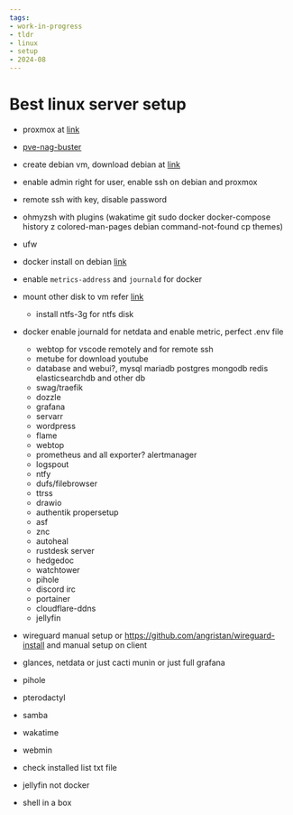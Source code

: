 ```yaml
---
tags:
- work-in-progress
- tldr
- linux
- setup
- 2024-08
---
```


# Best linux server setup

- proxmox at [link](https://www.proxmox.com/en/proxmox-virtual-environment/)
- [pve-nag-buster](https://github.com/foundObjects/pve-nag-buster/)
- create debian vm, download debian at [link](https://www.debian.org/distrib/)
- enable admin right for user, enable ssh on debian and proxmox
- remote ssh with key, disable password
- ohmyzsh with plugins (wakatime git sudo docker docker-compose history z colored-man-pages debian command-not-found cp themes)
- ufw
- docker install on debian [link](https://docs.docker.com/engine/install/debian/)
- enable `metrics-address` and `journald` for docker
- mount other disk to vm refer [link](https://pve.proxmox.com/wiki/Passthrough_Physical_Disk_to_Virtual_Machine_(VM))
  - install ntfs-3g for ntfs disk
  

  
- docker enable journald for netdata and enable metric, perfect .env file
  - webtop for vscode remotely and for remote ssh
  - metube for download youtube
  - database and webui?, mysql mariadb postgres mongodb redis elasticsearchdb and other db
  - swag/traefik
  - dozzle
  - grafana
  - servarr
  - wordpress
  - flame
  - webtop
  - prometheus and all exporter? alertmanager
  - logspout
  - ntfy
  - dufs/filebrowser
  - ttrss
  - drawio
  - authentik propersetup
  - asf
  - znc
  - autoheal
  - rustdesk server
  - hedgedoc
  - watchtower
  - pihole
  - discord irc
  - portainer
  - cloudflare-ddns
  - jellyfin
- wireguard manual setup or https://github.com/angristan/wireguard-install and manual setup on client
- glances, netdata or just cacti munin or just full grafana
- pihole
- pterodactyl
- samba
- wakatime
- webmin
- check installed list txt file
- jellyfin not docker
- shell in a box